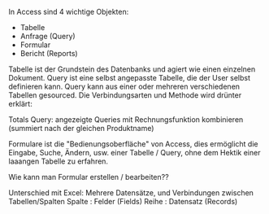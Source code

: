 In Access sind 4 wichtige Objekten:
- Tabelle
- Anfrage (Query)
- Formular
- Bericht (Reports)

Tabelle ist der Grundstein des Datenbanks und agiert wie einen einzelnen Dokument. Query ist eine selbst angepasste Tabelle, die der User selbst definieren kann. Query kann aus einer oder mehreren verschiedenen Tabellen gesourced. Die Verbindungsarten und Methode wird drünter erklärt:

Totals Query:
angezeigte Queries mit Rechnungsfunktion kombinieren (summiert nach der gleichen Produktname)

Formulare ist die "Bedienungsoberfläche" von Access, dies ermöglicht die Eingabe, Suche, Ändern, usw. einer Tabelle / Query, ohne dem Hektik einer laaangen Tabelle zu erfahren. 

Wie kann man Formular erstellen / bearbeiten??

Unterschied mit Excel: Mehrere Datensätze, und Verbindungen zwischen Tabellen/Spalten
Spalte : Felder (Fields)
Reihe : Datensatz (Records)

